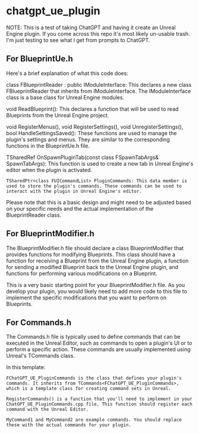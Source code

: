 # chatgpt_ue_plugin

NOTE: This is a test of taking ChatGPT and having it create an Unreal Engine plugin. If you come across this repo it's most likely un-usable trash. I'm just testing to see what I get from prompts to ChatGPT.


## For BlueprintUe.h 
Here's a brief explanation of what this code does:

class FBlueprintReader : public IModuleInterface: This declares a new class FBlueprintReader that inherits from IModuleInterface. The IModuleInterface class is a base class for Unreal Engine modules.

   void ReadBlueprint(): This declares a function that will be used to read Blueprints from the Unreal Engine project.

   void RegisterMenus(), void RegisterSettings(), void UnregisterSettings(), bool HandleSettingsSaved(): These functions are used to manage the plugin's settings and menus. They are similar to the corresponding functions in the BlueprintUe.h file.

   TSharedRef<class SDockTab> OnSpawnPluginTab(const class FSpawnTabArgs& SpawnTabArgs): This function is used to create a new tab in Unreal Engine's editor when the plugin is activated.

    TSharedPtr<class FUICommandList> PluginCommands: This data member is used to store the plugin's commands. These commands can be used to interact with the plugin in Unreal Engine's editor.

Please note that this is a basic design and might need to be adjusted based on your specific needs and the actual implementation of the BlueprintReader class.

## For BlueprintModifier.h

The BlueprintModifier.h file should declare a class BlueprintModifier that provides functions for modifying Blueprints. This class should have a function for receiving a Blueprint from the Unreal Engine plugin, a function for sending a modified Blueprint back to the Unreal Engine plugin, and functions for performing various modifications on a Blueprint.

This is a very basic starting point for your BlueprintModifier.h file. As you develop your plugin, you would likely need to add more code to this file to implement the specific modifications that you want to perform on Blueprints.

## For Commands.h
The Commands.h file is typically used to define commands that can be executed in the Unreal Editor, such as commands to open a plugin's UI or to perform a specific action. These commands are usually implemented using Unreal's TCommands class.

In this template:

    FChatGPT_UE_PluginCommands is the class that defines your plugin's commands. It inherits from TCommands<FChatGPT_UE_PluginCommands>, which is a template class for creating command sets in Unreal.

    RegisterCommands() is a function that you'll need to implement in your ChatGPT_UE_PluginCommands.cpp file. This function should register each command with the Unreal Editor.

    MyCommand1 and MyCommand2 are example commands. You should replace these with the actual commands for your plugin.
